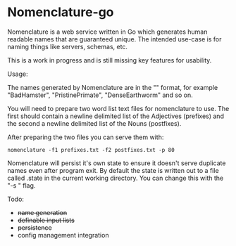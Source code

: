 
Nomenclature-go
===============

Nomenclature is a web service written in Go which generates human readable names that
are guaranteed unique. The intended use-case is for naming things like servers, schemas,
etc.

This is a work in progress and is still missing key features for usability.

Usage:

The names generated by Nomenclature are in the "<Adjective><Noun>" format, for example
"BadHamster", "PristinePrimate", "DenseEarthworm" and so on.

You will need to prepare two word list text files for nomenclature to use. The first
should contain a newline delimited list of the Adjectives (prefixes) and the second
a newline delimited list of the Nouns (postfixes).

After preparing the two files you can serve them with:

    nomenclature -f1 prefixes.txt -f2 postfixes.txt -p 80

Nomenclature will persist it's own state to ensure it doesn't serve duplicate names even
after program exit. By default the state is written out to a file called .state in the
current working directory. You can change this with the "-s <path>" flag.
    
Todo:
    
* ~~name generation~~
* ~~definable input lists~~
* ~~persistence~~
* config management integration
